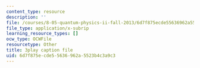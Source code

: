 ```yaml
---
content_type: resource
description: ''
file: /courses/8-05-quantum-physics-ii-fall-2013/6d7f875ecde55636962a5523b4c3a9c3_zOZw3zCLzyE.vtt
file_type: application/x-subrip
learning_resource_types: []
ocw_type: OCWFile
resourcetype: Other
title: 3play caption file
uid: 6d7f875e-cde5-5636-962a-5523b4c3a9c3
---
```

